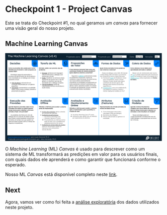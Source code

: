 # Checkpoint 1 - Project Canvas

Este se trata do Checkpoint #1, no qual geramos um *canvas* para fornecer uma visão geral do nosso projeto.

## Machine Learning Canvas

![ml canvas](/resources/images/ml_canvas.png)

O *Machine Learning* (ML) *Canvas* é usado para descrever como um sistema de ML transformará as predições em valor para os usuários finais, com quais dados ele aprenderá e como garantir que funcionará conforme o esperado.

Nosso ML *Canvas* está disponível completo neste [link](https://docs.google.com/presentation/d/e/2PACX-1vT4uMMfcT0jNAOP6prXJB98LrtrYvKJ572fUQ8Xje5jiDDaq6BQknczhO8VqOCkfioIEe33DR_MELoq/pub?start=false&loop=false&delayms=3000&slide=id.g98a3834021_3_0).


## Next

Agora, vamos ver como foi feita a [análise exploratória](https://github.com/barbaraneves/gender-bias-in-virtual-assistants/tree/main/exploratory-data-analysis) dos dados utilizados neste projeto.
